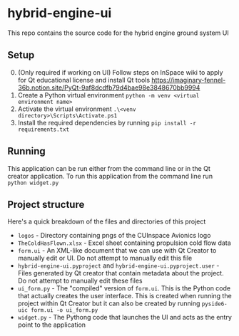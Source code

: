 # hybrid-engine-ui

This repo contains the source code for the hybrid engine ground system UI

## Setup 

0. (Only required if working on UI) Follow steps on InSpace wiki to apply for Qt educational license and install Qt tools https://imaginary-fennel-36b.notion.site/PyQt-9af8dcdfb79d4bae98e3848670bb9994
1. Create a Python virtual environment `python -m venv <virtual environment name>`
2. Activate the virtual environment `.\<venv directory>\Scripts\Activate.ps1`
3. Install the required dependencies by running `pip install -r requirements.txt`

## Running 
This application can be run either from the command line or in the Qt creator application. To run this application from the command line run `python widget.py`

## Project structure
Here's a quick breakdown of the files and directories of this project
- `logos` - Directory containing pngs of the CUInspace Avionics logo
- `TheColdHasFlown.xlsx` - Excel sheet containing propulsion cold flow data
- `form.ui` - An XML-like document that we can use with Qt Creator to manually edit or UI. Do not attempt to manually edit this file
- `hybrid-engine-ui.pyproject` and `hybrid-engine-ui.pyproject.user` - Files generated by Qt creator that contain metadata about the project. Do not attempt to manually edit these files
- `ui_form.py` - The "compiled" version of `form.ui`. This is the Python code that actually creates the user interface. This is created when running the project within Qt Creator but it can also be created by running `pyside6-uic form.ui -o ui_form.py`
- `widget.py` - The Pythong code that launches the UI and acts as the entry point to the application
